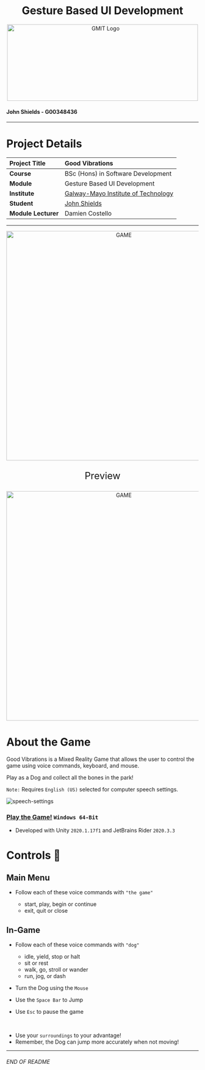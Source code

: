 <h1 align="center">Gesture Based UI Development</h1>


<a href="https://www.gmit.ie/" >
<p align="center"><img src="https://i.ibb.co/f1ZQSkt/logo-gmit.png"
alt="GMIT Logo" width="500" height="200"/>
</p></a>

#### John Shields - G00348436

***

# Project Details
| **Project Title** | Good Vibrations |
| :------------- |:-------------|
| **Course**              | BSc (Hons) in Software Development |
| **Module**              | Gesture Based UI Development |
| **Institute**           | [Galway-Mayo Institute of Technology](https://www.gmit.ie/) |
| **Student**             | [John Shields](https://github.com/johnshields) |
| **Module Lecturer**      | Damien Costello |

***

<p align="center"><img src="https://user-images.githubusercontent.com/26766163/108714301-4b1cbb00-7511-11eb-88d4-586578282e94.png"
alt="GAME" width="600"/></p>

<p align="center" style="font-size:25px">Preview </p>
<p align="center"> 
<img src="workings/gv.gif"
alt="GAME" width="600"/></p>


# About the Game
Good Vibrations is a Mixed Reality Game that allows the user to control the game using voice commands, keyboard, and mouse.

Play as a Dog and collect all the bones in the park!

`Note:` Requires `English (US)` selected for computer speech settings.

![speech-settings](https://user-images.githubusercontent.com/26766163/108635888-cc287380-7479-11eb-8fb5-d260112f74bd.png)

### [Play the Game!](https://developer.cloud.unity3d.com/share/share.html?shareId=WkVQP6zs6I) ``Windows 64-Bit``

* Developed with Unity ``2020.1.17f1`` and JetBrains Rider ``2020.3.3``

# Controls :loudspeaker:
## Main Menu
* Follow each of these voice commands  with ``"the game"``

    * start, play, begin or continue
    * exit, quit or close


## In-Game
* Follow each of these voice commands with ``"dog"``

  * idle, yield, stop or halt
  * sit or rest
  * walk, go, stroll or wander
  * run, jog, or dash


* Turn the Dog using the `Mouse`
* Use the `Space Bar` to Jump
* Use ``Esc`` to pause the game

<br>

* Use your `surroundings` to your advantage!
* Remember, the Dog can jump more accurately when not moving!

***
###### END OF README
